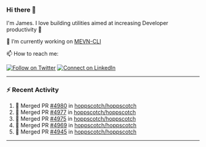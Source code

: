 ### Hi there 👋

I'm James. I love building utilities aimed at increasing Developer productivity :raised_hands: 

🔭 I’m currently working on [MEVN-CLI](https://github.com/madlabsinc/mevn-cli)

📫 How to reach me:

[![Follow on Twitter](https://img.shields.io/badge/--twitter?label=Twitter&logo=Twitter&style=social)](https://twitter.com/james_madhacks) [![Connect on LinkedIn](https://img.shields.io/badge/--linkedin?label=LinkedIn&logo=LinkedIn&style=social)](https://www.linkedin.com/in/jamesgeorge007)

---

### :zap: Recent Activity

<!--START_SECTION:activity-->
1. 🎉 Merged PR [#4980](https://github.com/hoppscotch/hoppscotch/pull/4980) in [hoppscotch/hoppscotch](https://github.com/hoppscotch/hoppscotch)
2. 🎉 Merged PR [#4977](https://github.com/hoppscotch/hoppscotch/pull/4977) in [hoppscotch/hoppscotch](https://github.com/hoppscotch/hoppscotch)
3. 🎉 Merged PR [#4975](https://github.com/hoppscotch/hoppscotch/pull/4975) in [hoppscotch/hoppscotch](https://github.com/hoppscotch/hoppscotch)
4. 🎉 Merged PR [#4969](https://github.com/hoppscotch/hoppscotch/pull/4969) in [hoppscotch/hoppscotch](https://github.com/hoppscotch/hoppscotch)
5. 🎉 Merged PR [#4945](https://github.com/hoppscotch/hoppscotch/pull/4945) in [hoppscotch/hoppscotch](https://github.com/hoppscotch/hoppscotch)
<!--END_SECTION:activity-->

---

<!--
**jamesgeorge007/jamesgeorge007** is a ✨ _special_ ✨ repository because its `README.md` (this file) appears on your GitHub profile.

Here are some ideas to get you started:

- 🌱 I’m currently learning ...
- 👯 I’m looking to collaborate on ...
- 🤔 I’m looking for help with ...
- 💬 Ask me about ...
- 😄 Pronouns: ...
- ⚡ Fun fact: ...
-->
